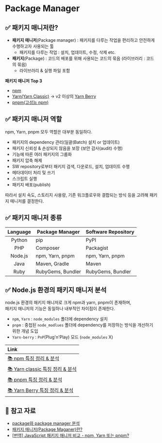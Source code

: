 # Package Manager

## ✅ 패키지 매니저란?
- **패키지 매니저**(Package manager) : 패키지를 다루는 작업을 편리하고 안전하게 수행하고자 사용되는 툴 
    - 패키지를 다루는 작업 : 설치, 업데이트, 수정, 삭제 etc.
- **패키지**(Package) : 코드의 배포를 위해 사용되는 코드의 묶음 (라이브러리 : 코드의 묶음)
    - 라이브러리 & 실행 파일 포함

**패키지 매니저 Top 3**      
- [npm](https://docs.npmjs.com/)
- [Yarn(Yarn Classic)](https://yarnpkg.com/) → v2 이상의 [Yarn Berry](https://yarnpkg.com/)
- [pnpm(고성능 npm)](https://pnpm.io/)

## ✅ 패키지 매니저 역할
npm, Yarn, pnpm 모두 역할은 대부분 동일하다.   
- 패키지의 dependency 관리(일괄(Batch) 설치 or 업데이트)
- 패키지 신뢰성 & 손상되지 않음을 보장 (보안 감사(audit) 수행)
- 기능에 따른 여러 패키지의 그룹화
- 패키지 압축 해제
- SW repository로부터 패키지 검색, 다운로드, 설치, 업데이트 수행
- 메타데이터 처리 및 쓰기
- 스크립트 실행
- 패키지 배포(publish)

따라서 설치 속도, 스토리지 사용량, 기존 워크플로우와 결합되는 방식 등을 고려해 패키지 매니저를 결정한다.   

## ✅ 패키지 매니저 종류
|**Language**|**Package Manager**|**Software Repository**|
|:---:|---|---|
|Python|pip|PyPI|
|PHP|Composer|Packagist|
|Node.js|npm, Yarn, pnpm|npm, Yarn, pnpm|
|Java|Maven, Gradle|Maven|
|Ruby|RubyGems, Bundler|RubyGems, Bundler|

## ✅ Node.js 환경의 패키지 매니저 분석
node.js 환경의 패키지 매니저로 크게 npm과 yarn, pnpm이 존재하며,  
패키지 매니저의 기능은 동일하나 내부적인 차이점이 존재한다.   
- `npm`, `Yarn` : `node_modules` 폴더에 dependency 설치
- `pnpm` : 중첩된 `node_modlues` 폴더에 dependency를 저장하는 방식을 개선하기 위한 개념 도입
- `Yarn-berry` : `PnP`(Plug'n'Play) 모드 (`node_modules` X)

|**Link**|
|:---|
[📚 npm 특징 정리 & 분석]()|
[📚 Yarn classic 특징 정리 & 분석]()|
[📚 pnpm 특징 정리 & 분석]()|
[📚 Yarn Berry 특징 정리 & 분석]()|

## 📌 참고 자료
- [package와 package manager 분석](https://velog.io/@gil0127/Package-%EC%99%80-Package-manager)
- [패키지 매니저(Package Maganer)란?](https://computer-science-student.tistory.com/402)
- [[번역] JavaScript 패키지 매니저 비교 - npm, Yarn 또는 pnpm?](https://dev-boku.tistory.com/entry/%EB%B2%88%EC%97%AD-JavaScript-%ED%8C%A8%ED%82%A4%EC%A7%80-%EB%A7%A4%EB%8B%88%EC%A0%80-%EB%B9%84%EA%B5%90-npm-Yarn-%EB%98%90%EB%8A%94-pnpm)